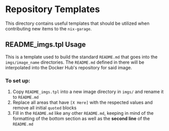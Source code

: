 # Repository Templates
This directory contains useful templates that should be utilized when contributing new items to the `nix-garage`.

## README_imgs.tpl Usage
This is a template used to build the standard `README.md` that goes into the `imgs/image_name` directories. The `README.md` defined in there will be interpolated into the Docker Hub's repository for said image.

### To set up:
1. Copy `README_imgs.tpl` into a new image directory in `imgs/` and rename it to `README.md`
2. Replace all areas that have `[X Here]` with the respected values and remove all initial `quoted` blocks
3. Fill in the `README.md` like any other `README.md`, keeping in mind of the formatting of the bottom section as well as the __second line__ of the `README.md`